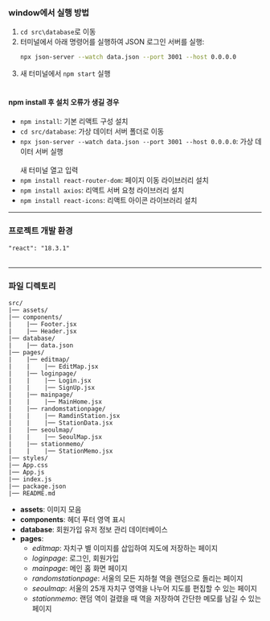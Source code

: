### window에서 실행 방법

1. `cd src\database`로 이동  
2. 터미널에서 아래 명령어를 실행하여 JSON 로그인 서버를 실행:
   ```bash
   npx json-server --watch data.json --port 3001 --host 0.0.0.0
3. 새 터미널에서 `npm start` 실행 <br/><br/>


#### npm install 후 설치 오류가 생길 경우
- `npm install`: 기본 리액트 구성 설치
- `cd src/database`: 가상 데이터 서버 폴더로 이동
- `npx json-server --watch data.json --port 3001 --host 0.0.0.0`: 가상 데이터 서버 실행
  <br/><br/>
새 터미널 열고 입력
- `npm install react-router-dom`: 페이지 이동 라이브러리 설치
- `npm install axios`: 리액트 서버 요청 라이브러리 설치
- `npm install react-icons`: 리액트 아이콘 라이브러리 설치

***

### 프로젝트 개발 환경

`"react": "18.3.1"`
<br/><br/>


***

### 파일 디렉토리

```
src/
|── assets/
|── components/
|    |── Footer.jsx
|    |── Header.jsx
|── database/
|    |── data.json
|── pages/
|    |── editmap/
|    |    |── EditMap.jsx
|    |── loginpage/
|    |    |── Login.jsx
|    |    |── SignUp.jsx
|    |── mainpage/
|    |    |── MainHome.jsx
|    |── randomstationpage/
|    |    |── RamdinStation.jsx
|    |    |── StationData.jsx
|    |── seoulmap/
|    |    |── SeoulMap.jsx
|    |── stationmemo/
|    |    |── StationMemo.jsx
|── styles/
|── App.css
|── App.js
|── index.js
|── package.json
|── README.md
```

- **assets**: 이미지 모음
- **components**: 헤더 푸터 영역 표시
- **database**: 회원가입 유저 정보 관리 데이터베이스
- **pages**: 
   - *editmap*: 자치구 별 이미지를 삽입하여 지도에 저장하는 페이지
   - *loginpage*: 로그인, 회원가입
   - *mainpage*: 메인 홈 화면 페이지
   - *randomstationpage*: 서울의 모든 지하철 역을 랜덤으로 돌리는 페이지
   - *seoulmap*: 서울의 25개 자치구 영역을 나누어 지도를 편집할 수 있는 페이지
   - *stationmemo*: 랜덤 역이 걸렸을 때 역을 저장하여 간단한 메모를 남길 수 있는 페이지